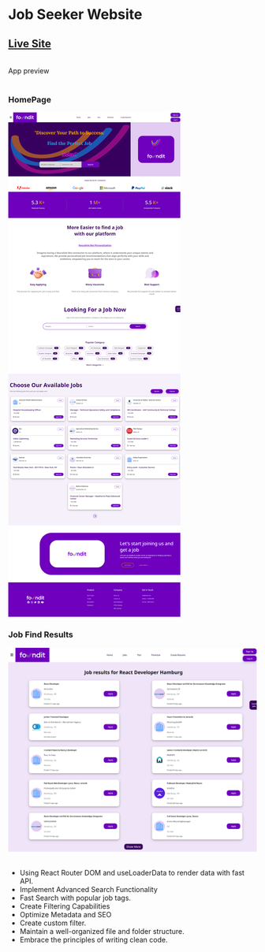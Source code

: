 # Job Seeker Website
## [Live Site](https://job-seeker-guvenfazli.vercel.app)
<br>
App preview
<br><br>
<h3>HomePage</h3>
<img src="job-finder/src/Assets/jobFinderSS.png">
<h3>Job Find Results</h3>
<img src="job-finder/src/Assets/jobListSS.png">
<br><br>

- Using React Router DOM and useLoaderData to render data with fast API.
- Implement Advanced Search Functionality
- Fast Search with popular job tags.
- Create Filtering Capabilities
- Optimize Metadata and SEO
- Create custom filter.
- Maintain a well-organized file and folder structure.
- Embrace the principles of writing clean code.
